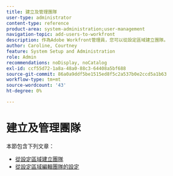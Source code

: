 ```yaml
---
title: 建立及管理團隊
user-type: administrator
content-type: reference
product-area: system-administration;user-management
navigation-topic: add-users-to-workfront
description: 作為Adobe Workfront管理員，您可以從設定區域建立團隊。
author: Caroline, Courtney
feature: System Setup and Administration
role: Admin
recommendations: noDisplay, noCatalog
exl-id: ccf55d72-1a8a-48a0-88c3-64408a5bf688
source-git-commit: 86a0a9ddf5be1515ed8f5c2a537b0e2ccd5a1b63
workflow-type: tm+mt
source-wordcount: '43'
ht-degree: 0%

---
```


# 建立及管理團隊

本節包含下列文章：

* [從設定區域建立團隊](../../../administration-and-setup/add-users/create-and-manage-teams/create-a-team-from-setup.md)
* [從設定區域編輯團隊的設定](../../../administration-and-setup/add-users/create-and-manage-teams/edit-team-settings-from-setup.md)
